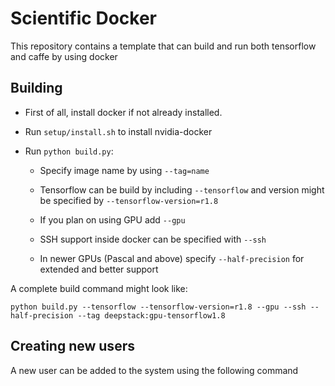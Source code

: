 # Scientific Docker

This repository contains a template that can build and run both tensorflow and caffe by using docker

## Building

* First of all, install docker if not already installed.

* Run `setup/install.sh` to install nvidia-docker

* Run `python build.py`:

  * Specify image name by using `--tag=name`

  * Tensorflow can be build by including `--tensorflow` and version might be specified by `--tensorflow-version=r1.8`

  * If you plan on using GPU add `--gpu`

  * SSH support inside docker can be specified with `--ssh`

  * In newer GPUs (Pascal and above) specify `--half-precision` for extended and better support

A complete build command might look like:

```
python build.py --tensorflow --tensorflow-version=r1.8 --gpu --ssh --half-precision --tag deepstack:gpu-tensorflow1.8
```

## Creating new users

A new user can be added to the system using the following command


